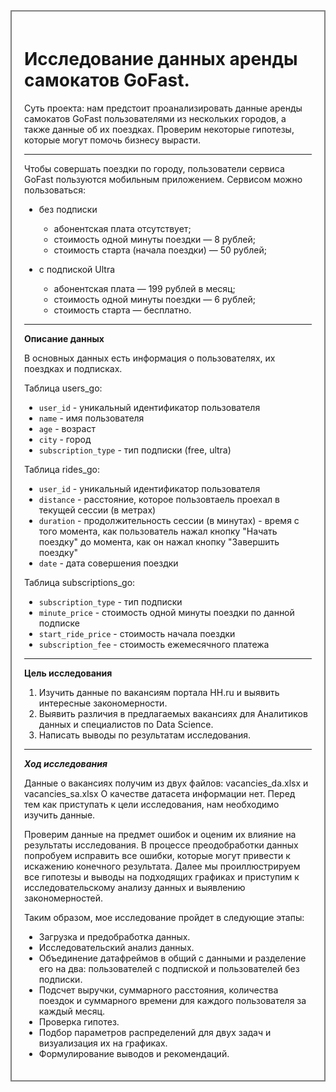 <div style="border: solid gray 2px; padding: 20px">
    
# Исследование данных аренды самокатов GoFast.

Суть проекта: нам предстоит проанализировать данные аренды самокатов GoFast пользователями из нескольких городов, а также данные об их поездках. Проверим некоторые гипотезы, которые могут помочь бизнесу вырасти.

---
Чтобы совершать поездки по городу, пользователи сервиса GoFast пользуются мобильным приложением. Сервисом можно пользоваться:
- без подписки

    - абонентская плата отсутствует;
    - стоимость одной минуты поездки — 8 рублей;
    - стоимость старта (начала поездки) — 50 рублей;

- с подпиской Ultra
    - абонентская плата — 199 рублей в месяц;
    - стоимость одной минуты поездки — 6 рублей;
    - стоимость старта — бесплатно.

---
   
**Описание данных**

В основных данных есть информация о пользователях, их поездках и подписках.

Таблица users_go:
- `user_id` - уникальный идентификатор пользователя
- `name` - имя пользователя
- `age` - возраст
- `city` - город
- `subscription_type` - тип подписки (free, ultra)

Таблица rides_go:
- `user_id` - уникальный идентификатор пользователя
- `distance` - расстояние, которое пользовтаель проехал в текущей сессии (в метрах)
- `duration` - продолжительность сессии (в минутах) - время с того момента, как пользователь нажал кнопку "Начать поездку" до момента, как он нажал кнопку "Завершить поездку"
- `date` - дата совершения поездки

Таблица subscriptions_go:
- `subscription_type` - тип подписки
- `minute_price` - стоимость одной минуты поездки по данной подписке
- `start_ride_price` - стоимость начала поездки
- `subscription_fee` - стоимость ежемесячного платежа
---
    
**Цель исследования**

1. Изучить данные по вакансиям портала HH.ru и выявить интересные закономерности.
2. Выявить различия в предлагаемых вакансиях для Аналитиков данных и специалистов по Data Science.
3. Написать выводы по результатам исследования.
---
    
***Ход исследования***
    
Данные о вакансиях получим из двух файлов: vacancies_da.xlsx и vacancies_sa.xlsx О качестве датасета информации нет. Перед тем как приступать к цели исследования, нам необходимо изучить данные.
    
Проверим данные на предмет ошибок и оценим их влияние на результаты исследования. В процессе преодобработки данных попробуем исправить все ошибки, которые могут привести к искажению конечного результата. Далее мы проиллюстрируем все гипотезы и выводы на подходящих графиках и приступим к исследовательскому анализу данных и выявлению закономерностей.
    
Таким образом, мое исследование пройдет в следующие этапы:
    
- Загрузка и предобработка данных.
- Исследовательский анализ данных.
- Объединение датафреймов в общий с данными и разделение его на два: пользователей с подпиской и пользователей без подписки.
- Подсчет выручки, суммарного расстояния, количества поездок и суммарного времени для каждого пользователя за каждый месяц.
- Проверка гипотез.
- Подбор параметров распределений для двух задач и визуализация их на графиках.
- Формулирование выводов и рекомендаций.
